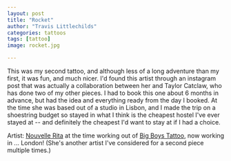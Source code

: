 ```yaml
---
layout: post
title: "Rocket"
author: "Travis Littlechilds"
categories: tattoos
tags: [tattoo]
image: rocket.jpg

---
```


This was my second tattoo, and although less of a long adventure than my first, it was fun, and much nicer. I'd found this artist through an instagram post that was actually a collaboration between her and Taylor Catclaw, who has done two of my other pieces. I had to book this one about 6 months in advance, but had the idea and everything ready from the day I booked. At the time she was based out of a studio in Lisbon, and I made the trip on a shoestring budget so stayed in what I think is the cheapest hostel I've ever stayed at -- and definitely the cheapest I'd want to stay at if I had a choice. 

Artist: [Nouvelle Rita](https://www.instagram.com/nouvellerita/) at the time working out of [Big Boys Tattoo](https://www.instagram.com/bigboystattoo.pt/), now working in ... London! (She's another artist I've considered for a second piece multiple times.)

